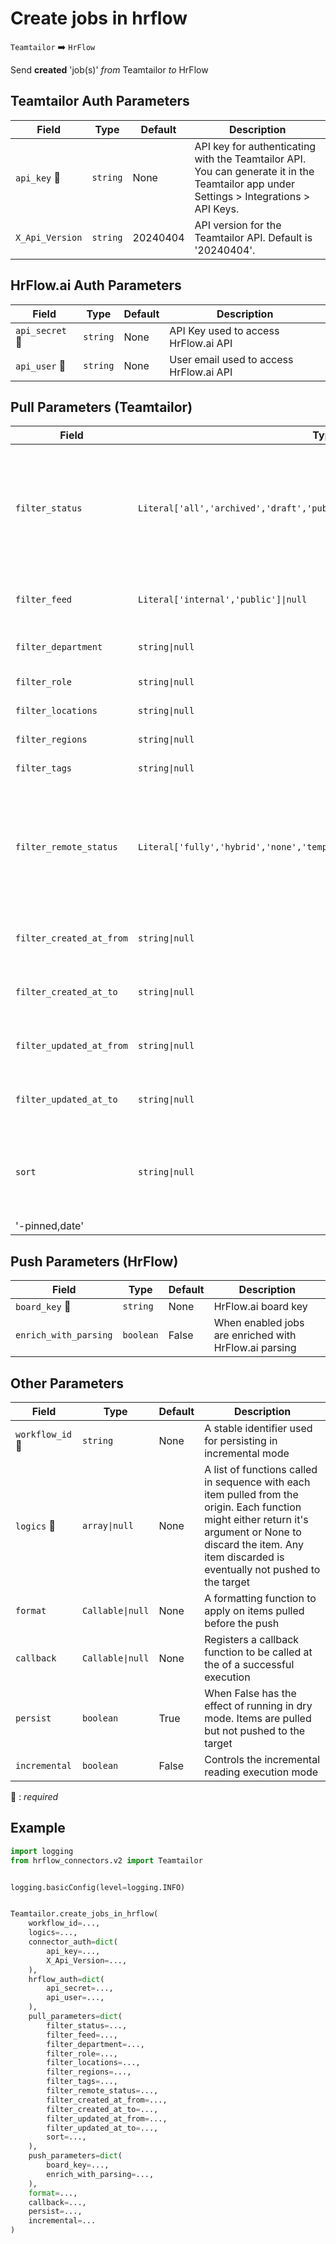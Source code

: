 # Create jobs in hrflow
`Teamtailor` :arrow_right: `HrFlow`

Send **created** 'job(s)' _from_ Teamtailor _to_ HrFlow



## Teamtailor Auth Parameters

| Field | Type | Default | Description |
| ----- | ---- | ------- | ----------- |
| `api_key` :red_circle: | `string` | None | API key for authenticating with the Teamtailor API. You can generate it in the Teamtailor app under Settings > Integrations > API Keys. |
| `X_Api_Version`  | `string` | 20240404 | API version for the Teamtailor API. Default is '20240404'. |

## HrFlow.ai Auth Parameters

| Field | Type | Default | Description |
| ----- | ---- | ------- | ----------- |
| `api_secret` :red_circle: | `string` | None | API Key used to access HrFlow.ai API |
| `api_user` :red_circle: | `string` | None | User email used to access HrFlow.ai API |

## Pull Parameters (Teamtailor)

| Field | Type | Default | Description |
| ----- | ---- | ------- | ----------- |
| `filter_status`  | `Literal['all','archived','draft','published','scheduled','unlisted']\|null` | None | Filter by job status. Available statuses: ['published', 'unlisted', 'archived', 'draft', 'scheduled', 'all'] |
| `filter_feed`  | `Literal['internal','public']\|null` | None | Status of a job. One of ['public', 'internal'] |
| `filter_department`  | `string\|null` | None | Filter by department id |
| `filter_role`  | `string\|null` | None | Filter by role id |
| `filter_locations`  | `string\|null` | None | Filter by location id |
| `filter_regions`  | `string\|null` | None | Filter by region id |
| `filter_tags`  | `string\|null` | None | Filter by tags |
| `filter_remote_status`  | `Literal['fully','hybrid','none','temporary']\|null` | None | Filter by remote status. Available remote statuses: ['none', 'hybrid', 'temporary', 'fully'] |
| `filter_created_at_from`  | `string\|null` | None | Filter by created-at older than this date. |
| `filter_created_at_to`  | `string\|null` | None | Filter by created-at newer than this date. |
| `filter_updated_at_from`  | `string\|null` | None | Filter by updated-at older than this date. |
| `filter_updated_at_to`  | `string\|null` | None | Filter by updated-at newer than this date. |
| `sort`  | `string\|null` | None | Default sorting based on pinned status and publish date.
'-pinned,date' |

## Push Parameters (HrFlow)

| Field | Type | Default | Description |
| ----- | ---- | ------- | ----------- |
| `board_key` :red_circle: | `string` | None | HrFlow.ai board key |
| `enrich_with_parsing`  | `boolean` | False | When enabled jobs are enriched with HrFlow.ai parsing |

## Other Parameters

| Field | Type | Default | Description |
| ----- | ---- | ------- | ----------- |
| `workflow_id` :red_circle: | `string` | None | A stable identifier used for persisting in incremental mode |
| `logics` :red_circle: | `array\|null` | None | A list of functions called in sequence with each item pulled from the origin. Each function might either return it's argument or None to discard the item. Any item discarded is eventually not pushed to the target |
| `format`  | `Callable\|null` | None | A formatting function to apply on items pulled before the push |
| `callback`  | `Callable\|null` | None | Registers a callback function to be called at the of a successful execution |
| `persist`  | `boolean` | True | When False has the effect of running in dry mode. Items are pulled but not pushed to the target |
| `incremental`  | `boolean` | False | Controls the incremental reading execution mode |

:red_circle: : *required*

## Example

```python
import logging
from hrflow_connectors.v2 import Teamtailor


logging.basicConfig(level=logging.INFO)


Teamtailor.create_jobs_in_hrflow(
    workflow_id=...,
    logics=...,
    connector_auth=dict(
        api_key=...,
        X_Api_Version=...,
    ),
    hrflow_auth=dict(
        api_secret=...,
        api_user=...,
    ),
    pull_parameters=dict(
        filter_status=...,
        filter_feed=...,
        filter_department=...,
        filter_role=...,
        filter_locations=...,
        filter_regions=...,
        filter_tags=...,
        filter_remote_status=...,
        filter_created_at_from=...,
        filter_created_at_to=...,
        filter_updated_at_from=...,
        filter_updated_at_to=...,
        sort=...,
    ),
    push_parameters=dict(
        board_key=...,
        enrich_with_parsing=...,
    ),
    format=...,
    callback=...,
    persist=...,
    incremental=...
)
```